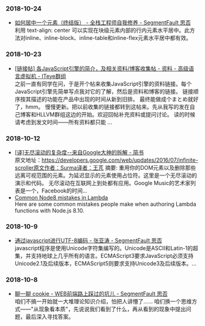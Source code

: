 ### 2018-10-24 <br/>
+ [如何居中一个元素（终结版） - 全栈工程师自我修养 - SegmentFault 思否](https://segmentfault.com/a/1190000016675252?utm_source=weekly&utm_medium=email&utm_campaign=email_weekly) <br/>
    利用 text-align: center 可以实现在块级元素内部的行内元素水平居中。此方法对inline、inline-block、inline-table和inline-flex元素水平居中都有效。 <br/>
### 2018-10-23 <br/>
+ [[链接帖] 各JavaScript引擎的简介，及相关资料/博客收集帖 - 资料 - 高级语言虚拟机 - ITeye群组](http://hllvm.group.iteye.com/group/topic/37596) <br/>
    之前一直有同学在问，于是开个帖来收集JavaScript引擎的资料链接。每个JavaScript引擎先简单写点我对它的了解，然后是资料和博客的链接。 链接顺序按其描述的功能在产品中出现的时间从新到旧排。 最终能做成个まとめ就好了，hmm。 慢慢更新。把以前收集的链接都转到这帖来。先从我写的发在自己博客和HLLVM群组这边的开始。欢迎回帖补充资料或提问讨论。 读的时候请考虑到发文时间——所有资料都只能 ... <br/>
### 2018-10-12 <br/>
+ [[译]无尽滚动的复杂度--来自Google大神的拆解 - 简书](https://www.jianshu.com/p/4e16b4211d84) <br/>
    原文地址：https://developers.google.com/web/updates/2016/07/infinite-scroller原文作者：Surma译者：王芃 摘要: 重用你的DOM元素以及删除那些远离可视范围的元素。为延迟显示的元素使用占位符。这里是一个无尽滚动的演示和代码。 无尽滚动在互联网上到处都有应用。Google Music的艺术家列表是一个，Facebook的时间... <br/>
+ [Common Node8 mistakes in Lambda](https://serverless.com/blog/common-node8-mistakes-in-lambda/) <br/>
    Here are some common mistakes people make when authoring Lambda functions with Node.js 8.10. <br/>
### 2018-10-9 <br/>
+ [通过javascript进行UTF-8编码 - 张亚涛 - SegmentFault 思否](https://segmentfault.com/a/1190000005794963) <br/>
    javascript程序是使用Unicode字符集编写的。Unicode是ASCII和Latin-1的超集，并支持地球上几乎所有的语言。ECMAScript3要求JavaScript必须支持Unicode2.1及后续版本，ECMAScript5则要求支持Unicode3及后续版本。... <br/>
### 2018-10-8 <br/>
+ [聊一聊 cookie - WEB前端路上踩过的坑儿 - SegmentFault 思否](https://segmentfault.com/a/1190000004556040) <br/>
    咱们不搞一开始就一大堆理论知识介绍，怕把人讲懵了...... 咱们换一个思维方式——"从现象看本质"，先说说我们看到了什么，再从看到的现象中提出问题，最后深入寻找答案。 <br/>